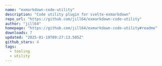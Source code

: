 ```yaml
---
name: "exmarkdown-code-utility"
description: "Code utility plugin for svelte-exmarkdown"
repo_url: "https://github.com/jill64/exmarkdown-code-utility"
author: "jill64"
homepage: "https://github.com/jill64/exmarkdown-code-utility#readme"
downloads: 7
updated: "2025-01-19T09:27:13.505Z"
github_stars: 4
tags: 
  - tooling
  - utility
---
```

